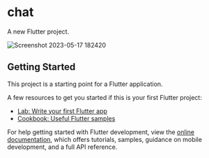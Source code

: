 # chat

A new Flutter project.

![Screenshot 2023-05-17 182420](https://github.com/KarimNour0/Medical_App/assets/133063362/23c57c6b-a02f-4a79-bf2c-e6659ea8baee)

## Getting Started

This project is a starting point for a Flutter application.

A few resources to get you started if this is your first Flutter project:

- [Lab: Write your first Flutter app](https://docs.flutter.dev/get-started/codelab)
- [Cookbook: Useful Flutter samples](https://docs.flutter.dev/cookbook)

For help getting started with Flutter development, view the
[online documentation](https://docs.flutter.dev/), which offers tutorials,
samples, guidance on mobile development, and a full API reference.
